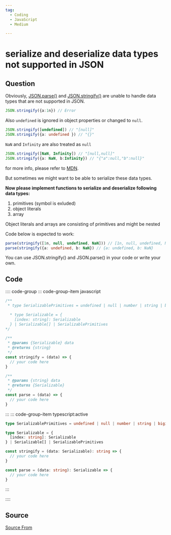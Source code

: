 ```yaml
---
tag:
  - Coding
  - JavaScript
  - Medium

---
```

  
# serialize and deserialize data types not supported in JSON

## Question
Obviously, [JSON.parse()](https://developer.mozilla.org/en-US/docs/Web/JavaScript/Reference/Global_Objects/JSON/parse) and [JSON.stringify()](https://developer.mozilla.org/en-US/docs/Web/JavaScript/Reference/Global_Objects/JSON/stringify) are unable to handle data types that are not supported in JSON.

```ts
JSON.stringify({a:1n}) // Error
```

Also `undefined` is ignored in object properties or changed to `null`.

```ts
JSON.stringify([undefined]) // "[null]"
JSON.stringify({a: undefined }) // "{}"
```

`NaN` and `Infinity` are also treated as `null`

```ts
JSON.stringify([NaN, Infinity]) // "[null,null]"
JSON.stringify({a: NaN, b:Infinity}) // "{"a":null,"b":null}"
```

for more info, please refer to [MDN](https://developer.mozilla.org/en-US/docs/Web/JavaScript/Reference/Global_Objects/JSON/stringify#description).

But sometimes we might want to be able to serialize these data types.

**Now please implement functions to serialize and deserialize following data types:**

1.  primitives (symbol is exluded)
2.  object literals
3.  array

Object literals and arrays are consisting of primitives and might be nested

Code below is expected to work:

```ts
parse(stringify([1n, null, undefined, NaN])) // [1n, null, undefined, NaN]
parse(stringify({a: undefined, b: NaN}) // {a: undefined, b: NaN}
```

You can use JSON.stringify() and JSON.parse() in your code or write your own.

## Code
:::: code-group
::: code-group-item javascript
```javascript
/**
 * type SerializablePrimitives = undefined | null | number | string | bigint | boolean

  * type Serializable = {
    [index: string]: Serializable
  } | Serializable[] | SerializablePrimitives
*/

/**
 * @params {Serializable} data
 * @returns {string}
 */
const stringify = (data) => {
  // your code here
}

/**
 * @params {string} data
 * @returns {Serializable}
 */
const parse = (data) => {
  // your code here
}
```
:::
    ::: code-group-item typescript:active
```typescript
type SerializablePrimitives = undefined | null | number | string | bigint | boolean

type Serializable = {
  [index: string]: Serializable
} | Serializable[] | SerializablePrimitives

const stringify = (data: Serializable): string => {
  // your code here
}

const parse = (data: string): Serializable => {
  // your code here
}
```
:::
    
::::



##  Source
[Source From](https://bigfrontend.dev/problem/serialize-and-deserialize-data-types-not-supported-in-JSON)

  
